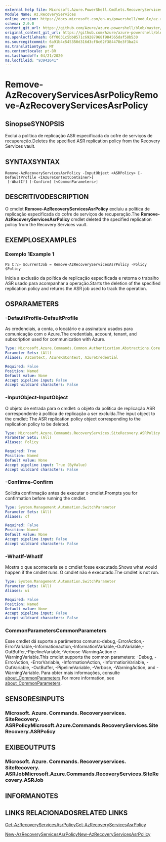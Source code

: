 ```yaml
---
external help file: Microsoft.Azure.PowerShell.Cmdlets.RecoveryServices.SiteRecovery.dll-Help.xml
Module Name: Az.RecoveryServices
online version: https://docs.microsoft.com/en-us/powershell/module/az.recoveryservices/remove-azrecoveryservicesasrpolicy
schema: 2.0.0
content_git_url: https://github.com/Azure/azure-powershell/blob/master/src/RecoveryServices/RecoveryServices/help/Remove-AzRecoveryServicesAsrPolicy.md
original_content_git_url: https://github.com/Azure/azure-powershell/blob/master/src/RecoveryServices/RecoveryServices/help/Remove-AzRecoveryServicesAsrPolicy.md
ms.openlocfilehash: 6ff0031c5bb8571c69287968f984565daf58b530
ms.sourcegitcommit: 6a91b4c545350d316d3cf8c62f384478e3f3ba24
ms.translationtype: MT
ms.contentlocale: pt-BR
ms.lasthandoff: 04/21/2020
ms.locfileid: "93942641"
---
```

# <span data-ttu-id="7e290-101">Remove-AzRecoveryServicesAsrPolicy</span><span class="sxs-lookup"><span data-stu-id="7e290-101">Remove-AzRecoveryServicesAsrPolicy</span></span>

## <span data-ttu-id="7e290-102">Sinopse</span><span class="sxs-lookup"><span data-stu-id="7e290-102">SYNOPSIS</span></span>
<span data-ttu-id="7e290-103">Exclui a política de replicação ASR especificada do cofre de serviços de recuperação.</span><span class="sxs-lookup"><span data-stu-id="7e290-103">Deletes the specified ASR replication policy from the Recovery Services vault.</span></span>

## <span data-ttu-id="7e290-104">SYNTAX</span><span class="sxs-lookup"><span data-stu-id="7e290-104">SYNTAX</span></span>

```
Remove-AzRecoveryServicesAsrPolicy -InputObject <ASRPolicy> [-DefaultProfile <IAzureContextContainer>]
 [-WhatIf] [-Confirm] [<CommonParameters>]
```

## <span data-ttu-id="7e290-105">DESCRITIVO</span><span class="sxs-lookup"><span data-stu-id="7e290-105">DESCRIPTION</span></span>
<span data-ttu-id="7e290-106">O cmdlet **Remove-AzRecoveryServicesAsrPolicy** excluiu a política de replicação especificada do cofre de serviços de recuperação.</span><span class="sxs-lookup"><span data-stu-id="7e290-106">The **Remove-AzRecoveryServicesAsrPolicy** cmdlet deleted the specified replication policy from the Recovery Services vault.</span></span>

## <span data-ttu-id="7e290-107">EXEMPLOS</span><span class="sxs-lookup"><span data-stu-id="7e290-107">EXAMPLES</span></span>

### <span data-ttu-id="7e290-108">Exemplo 1</span><span class="sxs-lookup"><span data-stu-id="7e290-108">Example 1</span></span>
```
PS C:\> $currentJob = Remove-AzRecoveryServicesAsrPolicy -Policy $Policy
```

<span data-ttu-id="7e290-109">Inicia a exclusão da política de replicação especificada e retorna o trabalho ASR usado para acompanhar a operação.</span><span class="sxs-lookup"><span data-stu-id="7e290-109">Starts the deletion of the specified replication policy and returns the ASR job used to track the operation.</span></span>

## <span data-ttu-id="7e290-110">OS</span><span class="sxs-lookup"><span data-stu-id="7e290-110">PARAMETERS</span></span>

### <span data-ttu-id="7e290-111">-DefaultProfile</span><span class="sxs-lookup"><span data-stu-id="7e290-111">-DefaultProfile</span></span>
<span data-ttu-id="7e290-112">As credenciais, a conta, o locatário e a assinatura usados para comunicação com o Azure.</span><span class="sxs-lookup"><span data-stu-id="7e290-112">The credentials, account, tenant, and subscription used for communication with Azure.</span></span>


```yaml
Type: Microsoft.Azure.Commands.Common.Authentication.Abstractions.Core.IAzureContextContainer
Parameter Sets: (All)
Aliases: AzContext, AzureRmContext, AzureCredential

Required: False
Position: Named
Default value: None
Accept pipeline input: False
Accept wildcard characters: False
```

### <span data-ttu-id="7e290-113">-InputObject</span><span class="sxs-lookup"><span data-stu-id="7e290-113">-InputObject</span></span>
<span data-ttu-id="7e290-114">O objeto de entrada para o cmdlet: o objeto da política de replicação ASR correspondente à política de replicação a ser excluída.</span><span class="sxs-lookup"><span data-stu-id="7e290-114">The input object to the cmdlet: The ASR replication policy object corresponding to the replication policy to be deleted.</span></span>

```yaml
Type: Microsoft.Azure.Commands.RecoveryServices.SiteRecovery.ASRPolicy
Parameter Sets: (All)
Aliases: Policy

Required: True
Position: Named
Default value: None
Accept pipeline input: True (ByValue)
Accept wildcard characters: False
```

### <span data-ttu-id="7e290-115">-Confirme</span><span class="sxs-lookup"><span data-stu-id="7e290-115">-Confirm</span></span>
<span data-ttu-id="7e290-116">Solicita confirmação antes de executar o cmdlet.</span><span class="sxs-lookup"><span data-stu-id="7e290-116">Prompts you for confirmation before running the cmdlet.</span></span>

```yaml
Type: System.Management.Automation.SwitchParameter
Parameter Sets: (All)
Aliases: cf

Required: False
Position: Named
Default value: None
Accept pipeline input: False
Accept wildcard characters: False
```

### <span data-ttu-id="7e290-117">-WhatIf</span><span class="sxs-lookup"><span data-stu-id="7e290-117">-WhatIf</span></span>
<span data-ttu-id="7e290-118">Mostra o que aconteceria se o cmdlet fosse executado.</span><span class="sxs-lookup"><span data-stu-id="7e290-118">Shows what would happen if the cmdlet runs.</span></span> <span data-ttu-id="7e290-119">O cmdlet não é executado.</span><span class="sxs-lookup"><span data-stu-id="7e290-119">The cmdlet is not run.</span></span>

```yaml
Type: System.Management.Automation.SwitchParameter
Parameter Sets: (All)
Aliases: wi

Required: False
Position: Named
Default value: None
Accept pipeline input: False
Accept wildcard characters: False
```

### <span data-ttu-id="7e290-120">CommonParameters</span><span class="sxs-lookup"><span data-stu-id="7e290-120">CommonParameters</span></span>
<span data-ttu-id="7e290-121">Esse cmdlet dá suporte a parâmetros comuns:-debug,-ErrorAction,-ErrorVariable,-Informationaction,-InformationVariable,-OutVariable,-OutBuffer,-PipelineVariable,-Verbose-WarningAction e-WarningVariable.</span><span class="sxs-lookup"><span data-stu-id="7e290-121">This cmdlet supports the common parameters: -Debug, -ErrorAction, -ErrorVariable, -InformationAction, -InformationVariable, -OutVariable, -OutBuffer, -PipelineVariable, -Verbose, -WarningAction, and -WarningVariable.</span></span> <span data-ttu-id="7e290-122">Para obter mais informações, consulte [about_CommonParameters](http://go.microsoft.com/fwlink/?LinkID=113216).</span><span class="sxs-lookup"><span data-stu-id="7e290-122">For more information, see [about_CommonParameters](http://go.microsoft.com/fwlink/?LinkID=113216).</span></span>

## <span data-ttu-id="7e290-123">SENSORES</span><span class="sxs-lookup"><span data-stu-id="7e290-123">INPUTS</span></span>

### <span data-ttu-id="7e290-124">Microsoft. Azure. Commands. Recoveryservices. SiteRecovery. ASRPolicy</span><span class="sxs-lookup"><span data-stu-id="7e290-124">Microsoft.Azure.Commands.RecoveryServices.SiteRecovery.ASRPolicy</span></span>

## <span data-ttu-id="7e290-125">EXIBE</span><span class="sxs-lookup"><span data-stu-id="7e290-125">OUTPUTS</span></span>

### <span data-ttu-id="7e290-126">Microsoft. Azure. Commands. Recoveryservices. SiteRecovery. ASRJob</span><span class="sxs-lookup"><span data-stu-id="7e290-126">Microsoft.Azure.Commands.RecoveryServices.SiteRecovery.ASRJob</span></span>

## <span data-ttu-id="7e290-127">INFORMA</span><span class="sxs-lookup"><span data-stu-id="7e290-127">NOTES</span></span>

## <span data-ttu-id="7e290-128">LINKS RELACIONADOS</span><span class="sxs-lookup"><span data-stu-id="7e290-128">RELATED LINKS</span></span>

[<span data-ttu-id="7e290-129">Get-AzRecoveryServicesAsrPolicy</span><span class="sxs-lookup"><span data-stu-id="7e290-129">Get-AzRecoveryServicesAsrPolicy</span></span>](./Get-AzRecoveryServicesAsrPolicy.md)

[<span data-ttu-id="7e290-130">New-AzRecoveryServicesAsrPolicy</span><span class="sxs-lookup"><span data-stu-id="7e290-130">New-AzRecoveryServicesAsrPolicy</span></span>](./New-AzRecoveryServicesAsrPolicy.md)
